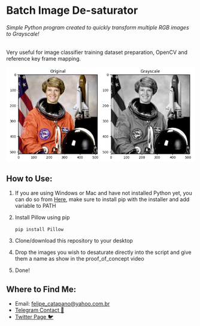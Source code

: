 # Batch Image De-saturator
###### Simple Python program created to quickly transform multiple RGB images to Grayscale!

Very useful for image classifier training dataset preparation, OpenCV and reference key frame mapping.

![thisisanimage](scikit-image_org.png)

## How to Use:

1. If you are using Windows or Mac and have not installed Python yet, you can do so from [Here](www.python.org/downloads/), make sure to install pip with the installer and add variable to PATH

2. Install Pillow using pip

   `pip install Pillow`

3. Clone/download this repository to your desktop

4. Drop the images you wish to desaturate directly into the script and give them a name as show in the proof_of_concept video

5. Done!

   

## Where to Find Me:

* Email: felipe_catapano@yahoo.com.br
* [Telegram Contact 🔵](https://t.me/mekhyw)
* [Twitter Page 🐦](https://twitter.com/MekhyW)

